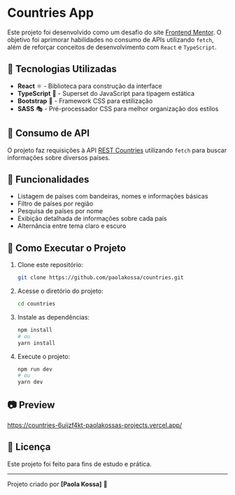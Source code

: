 # Countries App

Este projeto foi desenvolvido como um desafio do site [Frontend Mentor](https://www.frontendmentor.io/). O objetivo foi aprimorar habilidades no consumo de APIs utilizando `fetch`, além de reforçar conceitos de desenvolvimento com `React` e `TypeScript`.

## 🚀 Tecnologias Utilizadas
- **React** ⚛️ - Biblioteca para construção da interface
- **TypeScript** 🦕 - Superset do JavaScript para tipagem estática
- **Bootstrap** 🎨 - Framework CSS para estilização
- **SASS** 🎭 - Pré-processador CSS para melhor organização dos estilos

## 📡 Consumo de API
O projeto faz requisições à API [REST Countries](https://restcountries.com/) utilizando `fetch` para buscar informações sobre diversos países.

## 📌 Funcionalidades
- Listagem de países com bandeiras, nomes e informações básicas
- Filtro de países por região
- Pesquisa de países por nome
- Exibição detalhada de informações sobre cada país
- Alternância entre tema claro e escuro

## 🔧 Como Executar o Projeto
1. Clone este repositório:
   ```bash
   git clone https://github.com/paolakossa/countries.git
   ```
2. Acesse o diretório do projeto:
   ```bash
   cd countries
   ```
3. Instale as dependências:
   ```bash
   npm install
   # ou
   yarn install
   ```
4. Execute o projeto:
   ```bash
   npm run dev
   # ou
   yarn dev
   ```

## 📷 Preview
https://countries-6uijzf4kt-paolakossas-projects.vercel.app/

## 📄 Licença
Este projeto foi feito para fins de estudo e prática.

---
Projeto criado por **[Paola Kossa]** 🚀

